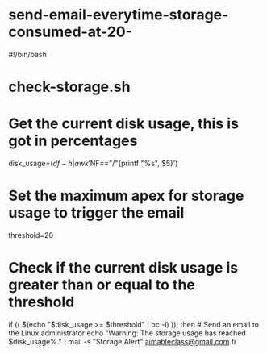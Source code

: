 # send-email-everytime-storage-consumed-at-20-
#!/bin/bash
# check-storage.sh

# Get the current disk usage, this is got in percentages 
disk_usage=$(df -h | awk '$NF=="/"{printf "%s", $5}')

# Set the maximum apex for storage usage to trigger the email
threshold=20

# Check if the current disk usage is greater than or equal to the threshold
if (( $(echo "$disk_usage >= $threshold" | bc -l) )); then
    # Send an email to the Linux administrator
    echo "Warning: The storage usage has reached $disk_usage%." | mail -s "Storage Alert" aimableclass@gmail.com
fi
